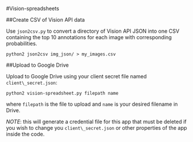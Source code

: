 #Vision-spreadsheets

##Create CSV of Vision API data

Use `json2csv.py` to convert a directory of Vision API JSON into one CSV
containing the top 10 annotations for each image with corresponding
probabilities.

```
python2 json2csv img_json/ > my_images.csv
```

##Upload to Google Drive

Upload to Google Drive using your client secret file named `client\_secret.json`:

```
python2 vision-spreadsheet.py filepath name
```

where `filepath` is the file to upload and `name` is your desired filename in Drive.

*NOTE*: this will generate a credential file for this app that must be deleted
if you wish to change you `client\_secret.json` or other properties of the app
inside the code.

